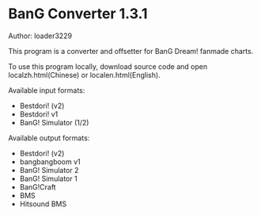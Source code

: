 # BanG Converter 1.3.1

Author: loader3229

This program is a converter and offsetter for BanG Dream! fanmade charts.

To use this program locally, download source code and open localzh.html(Chinese) or localen.html(English).

Available input formats:
- Bestdori! (v2)
- Bestdori! v1
- BanG! Simulator (1/2)

Available output formats:
- Bestdori! (v2)
- bangbangboom v1
- BanG! Simulator 2
- BanG! Simulator 1
- BanG!Craft
- BMS
- Hitsound BMS

